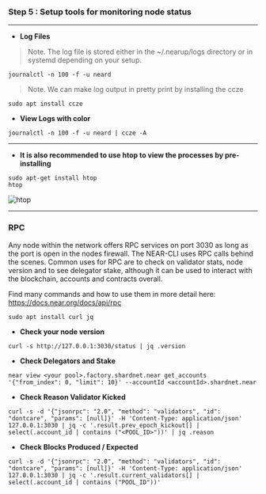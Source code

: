 ### Step 5 : Setup tools for monitoring node status
____

* __Log Files__

> Note. The log file is stored either in the ~/.nearup/logs directory or in systemd depending on your setup.
```
journalctl -n 100 -f -u neard
```
> Note. We can make log output in pretty print by installing the ccze
```
sudo apt install ccze
```

* __View Logs with color__
```
journalctl -n 100 -f -u neard | ccze -A
```
____

* __It is also recommended to use htop to view the processes by pre-installing__
```
sudo apt-get install htop
htop
```

![htop](https://user-images.githubusercontent.com/101806416/179506415-39f3db04-948d-4f4e-937c-32e72b8c3738.png)
____

### RPC
Any node within the network offers RPC services on port 3030 as long as the port is open in the nodes firewall. The NEAR-CLI uses RPC calls behind the scenes. Common uses for RPC are to check on validator stats, node version and to see delegator stake, although it can be used to interact with the blockchain, accounts and contracts overall.

Find many commands and how to use them in more detail here: https://docs.near.org/docs/api/rpc
```
sudo apt install curl jq
```

* __Check your node version__
```
curl -s http://127.0.0.1:3030/status | jq .version
```

* __Check Delegators and Stake__
```
near view <your pool>.factory.shardnet.near get_accounts '{"from_index": 0, "limit": 10}' --accountId <accountId>.shardnet.near
```

* __Check Reason Validator Kicked__
```
curl -s -d '{"jsonrpc": "2.0", "method": "validators", "id": "dontcare", "params": [null]}' -H 'Content-Type: application/json' 127.0.0.1:3030 | jq -c '.result.prev_epoch_kickout[] | select(.account_id | contains ("<POOL_ID>"))' | jq .reason
```

* __Check Blocks Produced / Expected__
```
curl -s -d '{"jsonrpc": "2.0", "method": "validators", "id": "dontcare", "params": [null]}' -H 'Content-Type: application/json' 127.0.0.1:3030 | jq -c '.result.current_validators[] | select(.account_id | contains ("POOL_ID"))'
```




